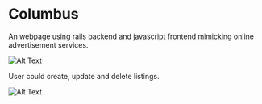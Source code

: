 # Columbus

An webpage using rails backend and javascript frontend mimicking online advertisement services.

![Alt Text](https://im2.ezgif.com/tmp/ezgif-2-87293ea896c0.gif)

User could create, update and delete listings.

![Alt Text](https://s5.gifyu.com/images/ezgif.com-video-to-gif04ad1ee12dd433b6.gif)
